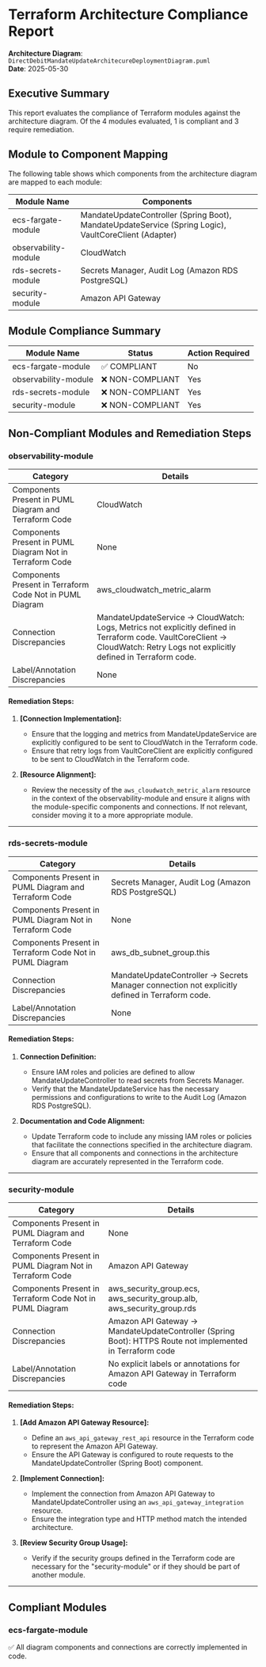 # Terraform Architecture Compliance Report

**Architecture Diagram**: `DirectDebitMandateUpdateArchitecureDeploymentDiagram.puml`  
**Date**: 2025-05-30  
## Executive Summary

This report evaluates the compliance of Terraform modules against the architecture diagram. Of the 4 modules evaluated, 1 is compliant and 3 require remediation.

## Module to Component Mapping

The following table shows which components from the architecture diagram are mapped to each module:

| Module Name | Components |
|-------------|------------|
| ecs-fargate-module | MandateUpdateController (Spring Boot), MandateUpdateService (Spring Logic), VaultCoreClient (Adapter) |
| observability-module | CloudWatch |
| rds-secrets-module | Secrets Manager, Audit Log (Amazon RDS PostgreSQL) |
| security-module | Amazon API Gateway |

## Module Compliance Summary

| Module Name | Status | Action Required |
|-------------|--------|----------------|
| ecs-fargate-module | ✅ COMPLIANT | No |
| observability-module | ❌ NON-COMPLIANT | Yes |
| rds-secrets-module | ❌ NON-COMPLIANT | Yes |
| security-module | ❌ NON-COMPLIANT | Yes |

## Non-Compliant Modules and Remediation Steps

### observability-module

| Category                                              | Details                                                         |
|----------------------------------------------------------|----------------------------------------------------------------|
| Components Present in PUML Diagram and Terraform Code    | CloudWatch                                                     |
| Components Present in PUML Diagram Not in Terraform Code | None                                                           |
| Components Present in Terraform Code Not in PUML Diagram | aws_cloudwatch_metric_alarm                                    |
| Connection Discrepancies                                 | MandateUpdateService -> CloudWatch: Logs, Metrics not explicitly defined in Terraform code. VaultCoreClient -> CloudWatch: Retry Logs not explicitly defined in Terraform code. |
| Label/Annotation Discrepancies                           | None                                                           |

#### Remediation Steps:

1. **[Connection Implementation]:**
   - Ensure that the logging and metrics from MandateUpdateService are explicitly configured to be sent to CloudWatch in the Terraform code.
   - Ensure that retry logs from VaultCoreClient are explicitly configured to be sent to CloudWatch in the Terraform code.

2. **[Resource Alignment]:**
   - Review the necessity of the `aws_cloudwatch_metric_alarm` resource in the context of the observability-module and ensure it aligns with the module-specific components and connections. If not relevant, consider moving it to a more appropriate module.
---

### rds-secrets-module

| Category                                              | Details                                                         |
|----------------------------------------------------------|----------------------------------------------------------------|
| Components Present in PUML Diagram and Terraform Code    | Secrets Manager, Audit Log (Amazon RDS PostgreSQL)              |
| Components Present in PUML Diagram Not in Terraform Code | None                                                            |
| Components Present in Terraform Code Not in PUML Diagram | aws_db_subnet_group.this                                        |
| Connection Discrepancies                                 | MandateUpdateController -> Secrets Manager connection not explicitly defined in Terraform code. |
| Label/Annotation Discrepancies                           | None                                                            |

#### Remediation Steps:

1. **Connection Definition:**
   - Ensure IAM roles and policies are defined to allow MandateUpdateController to read secrets from Secrets Manager.
   - Verify that the MandateUpdateService has the necessary permissions and configurations to write to the Audit Log (Amazon RDS PostgreSQL).

2. **Documentation and Code Alignment:**
   - Update Terraform code to include any missing IAM roles or policies that facilitate the connections specified in the architecture diagram.
   - Ensure that all components and connections in the architecture diagram are accurately represented in the Terraform code.
---

### security-module

| Category                                              | Details                                                         |
|----------------------------------------------------------|----------------------------------------------------------------|
| Components Present in PUML Diagram and Terraform Code    | None                                                            |
| Components Present in PUML Diagram Not in Terraform Code | Amazon API Gateway                                              |
| Components Present in Terraform Code Not in PUML Diagram | aws_security_group.ecs, aws_security_group.alb, aws_security_group.rds |
| Connection Discrepancies                                 | Amazon API Gateway -> MandateUpdateController (Spring Boot): HTTPS Route not implemented in Terraform code |
| Label/Annotation Discrepancies                           | No explicit labels or annotations for Amazon API Gateway in Terraform code |

#### Remediation Steps:

1. **[Add Amazon API Gateway Resource]:**
   - Define an `aws_api_gateway_rest_api` resource in the Terraform code to represent the Amazon API Gateway.
   - Ensure the API Gateway is configured to route requests to the MandateUpdateController (Spring Boot) component.

2. **[Implement Connection]:**
   - Implement the connection from Amazon API Gateway to MandateUpdateController using an `aws_api_gateway_integration` resource.
   - Ensure the integration type and HTTP method match the intended architecture.

3. **[Review Security Group Usage]:**
   - Verify if the security groups defined in the Terraform code are necessary for the "security-module" or if they should be part of another module.
---

## Compliant Modules

### ecs-fargate-module
✅ All diagram components and connections are correctly implemented in code.

